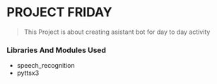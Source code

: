 # PROJECT FRIDAY

> This Project is about creating asistant bot for day to day activity 

### Libraries And Modules Used
* speech_recognition
* pyttsx3
